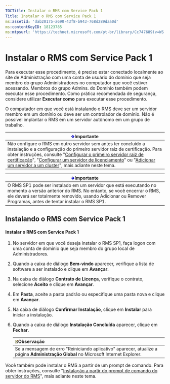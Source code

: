 ```yaml
---
TOCTitle: Instalar o RMS com Service Pack 1
Title: Instalar o RMS com Service Pack 1
ms:assetid: 'dab20175-a690-43f8-b943-768d289daa0d'
ms:contentKeyID: 18123785
ms:mtpsurl: 'https://technet.microsoft.com/pt-br/library/Cc747689(v=WS.10)'
---
```


Instalar o RMS com Service Pack 1
=================================

Para executar esse procedimento, é preciso estar conectado localmente ao site de Administração com uma conta de usuário do domínio que seja membro do grupo Administradores no computador que você estiver acessando. Membros do grupo Admins. do Domínio também podem executar esse procedimento. Como prática recomendada de segurança, considere utilizar **Executar como** para executar esse procedimento.

O computador em que você está instalando o RMS deve ser um servidor membro em um domínio ou deve ser um controlador de domínio. Não é possível implantar o RMS em um servidor autônomo em um grupo de trabalho.

| ![](images/Cc747689.Important(WS.10).gif)Importante                                                                                                                                                                                                                                                                                                                                                                                                                                                                            |
|-------------------------------------------------------------------------------------------------------------------------------------------------------------------------------------------------------------------------------------------------------------------------------------------------------------------------------------------------------------------------------------------------------------------------------------------------------------------------------------------------------------------------------------------------------------|
| Não configure o RMS em outro servidor sem antes ter concluído a instalação e a configuração do primeiro servidor raiz de certificação. Para obter instruções, consulte "[Configurar o primeiro servidor raiz de certificação](https://technet.microsoft.com/debc42f3-74ff-4c99-b7a4-4921fccdabc2)", "[Configurar um servidor de licenciamento](https://technet.microsoft.com/4d67b898-0ba9-4eef-ab7d-ee0ca55a688e)" ou "[Adicionar um servidor a um cluster](https://technet.microsoft.com/db635238-5528-4bec-9cc6-8244e2b3d733)", mais adiante neste tema. |

| ![](images/Cc747689.Important(WS.10).gif)Importante                                                                                                                                                                        |
|---------------------------------------------------------------------------------------------------------------------------------------------------------------------------------------------------------------------------------------------------------|
| O RMS SP1 pode ser instalado em um servidor que está executando no momento a versão anterior do RMS. No entanto, se você encerrar o RMS, ele deverá ser totalmente removido, usando Adicionar ou Remover Programas, antes de tentar instalar o RMS SP1. |

Instalando o RMS com Service Pack 1
-----------------------------------

#### Instalar o RMS com Service Pack 1

1.  No servidor em que você deseja instalar o RMS SP1, faça logon com uma conta de domínio que seja membro do grupo local de Administradores.

2.  Quando a caixa de diálogo **Bem-vindo** aparecer, verifique a lista de software a ser instalado e clique em **Avançar**.

3.  Na caixa de diálogo **Contrato de Licença**, verifique o contrato, selecione **Aceito** e clique em **Avançar**.

4.  Em **Pasta**, aceite a pasta padrão ou especifique uma pasta nova e clique em **Avançar**.

5.  Na caixa de diálogo **Confirmar Instalação**, clique em **Instalar** para iniciar a instalação.

6.  Quando a caixa de diálogo **Instalação Concluída** aparecer, clique em **Fechar**.

    | ![](images/Cc747689.note(WS.10).gif)Observação                                                         |
    |-------------------------------------------------------------------------------------------------------------------------------------|
    | Se a mensagem de erro "Reiniciando aplicativo" aparecer, atualize a página **Administração Global** no Microsoft Internet Explorer. |

Você também pode instalar o RMS a partir de um prompt de comando. Para obter instruções, consulte "[Instalação a partir do prompt de comando do servidor do RMS](https://technet.microsoft.com/b55b1e2a-dd14-4168-a37f-9cdedbec660b)", mais adiante neste tema.
